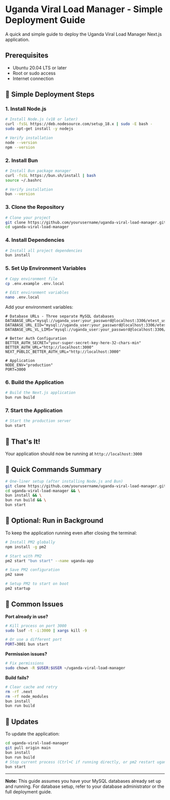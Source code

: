 # Uganda Viral Load Manager - Simple Deployment Guide

A quick and simple guide to deploy the Uganda Viral Load Manager Next.js application.

## Prerequisites

- Ubuntu 20.04 LTS or later
- Root or sudo access
- Internet connection

## 🚀 Simple Deployment Steps

### 1. Install Node.js

```bash
# Install Node.js (v18 or later)
curl -fsSL https://deb.nodesource.com/setup_18.x | sudo -E bash -
sudo apt-get install -y nodejs

# Verify installation
node --version
npm --version
```

### 2. Install Bun

```bash
# Install Bun package manager
curl -fsSL https://bun.sh/install | bash
source ~/.bashrc

# Verify installation
bun --version
```

### 3. Clone the Repository

```bash
# Clone your project
git clone https://github.com/yourusername/uganda-viral-load-manager.git
cd uganda-viral-load-manager
```

### 4. Install Dependencies

```bash
# Install all project dependencies
bun install
```

### 5. Set Up Environment Variables

```bash
# Copy environment file
cp .env.example .env.local

# Edit environment variables
nano .env.local
```

Add your environment variables:
```env
# Database URLs - Three separate MySQL databases
DATABASE_URL="mysql://uganda_user:your_password@localhost:3306/etest_users"
DATABASE_URL_EID="mysql://uganda_user:your_password@localhost:3306/etest_eid"
DATABASE_URL_VL_LIMS="mysql://uganda_user:your_password@localhost:3306/etest_vl_lims"

# Better Auth Configuration
BETTER_AUTH_SECRET="your-super-secret-key-here-32-chars-min"
BETTER_AUTH_URL="http://localhost:3000"
NEXT_PUBLIC_BETTER_AUTH_URL="http://localhost:3000"

# Application
NODE_ENV="production"
PORT=3000
```

### 6. Build the Application

```bash
# Build the Next.js application
bun run build
```

### 7. Start the Application

```bash
# Start the production server
bun start
```

## 🎉 That's It!

Your application should now be running at `http://localhost:3000`

## 📝 Quick Commands Summary

```bash
# One-liner setup (after installing Node.js and Bun)
git clone https://github.com/yourusername/uganda-viral-load-manager.git && \
cd uganda-viral-load-manager && \
bun install && \
bun run build && \
bun start
```

## 🔧 Optional: Run in Background

To keep the application running even after closing the terminal:

```bash
# Install PM2 globally
npm install -g pm2

# Start with PM2
pm2 start "bun start" --name uganda-app

# Save PM2 configuration
pm2 save

# Setup PM2 to start on boot
pm2 startup
```

## 🚨 Common Issues

**Port already in use?**
```bash
# Kill process on port 3000
sudo lsof -t -i:3000 | xargs kill -9

# Or use a different port
PORT=3001 bun start
```

**Permission issues?**
```bash
# Fix permissions
sudo chown -R $USER:$USER ~/uganda-viral-load-manager
```

**Build fails?**
```bash
# Clear cache and retry
rm -rf .next
rm -rf node_modules
bun install
bun run build
```

## 🔄 Updates

To update the application:

```bash
cd uganda-viral-load-manager
git pull origin main
bun install
bun run build
# Stop current process (Ctrl+C if running directly, or pm2 restart uganda-app)
bun start
```

---

**Note:** This guide assumes you have your MySQL databases already set up and running. For database setup, refer to your database administrator or the full deployment guide. 